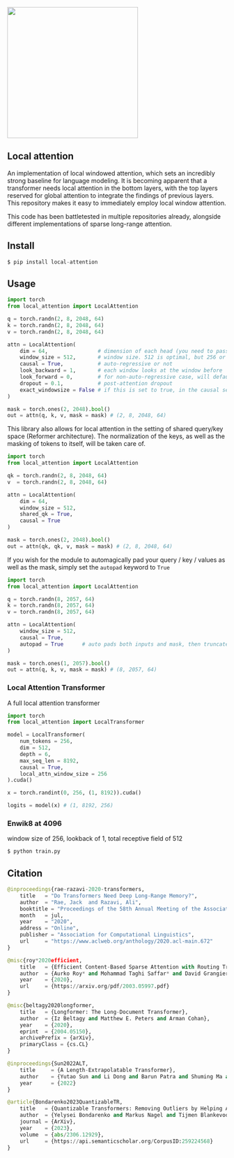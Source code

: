 <img src="./diagram.png" width="300px"></img>

## Local attention

An implementation of local windowed attention, which sets an incredibly strong baseline for language modeling. It is becoming apparent that a transformer needs local attention in the bottom layers, with the top layers reserved for global attention to integrate the findings of previous layers. This repository makes it easy to immediately employ local window attention.

This code has been battletested in multiple repositories already, alongside different implementations of sparse long-range attention.

## Install

```py
$ pip install local-attention
```

## Usage

```py
import torch
from local_attention import LocalAttention

q = torch.randn(2, 8, 2048, 64)
k = torch.randn(2, 8, 2048, 64)
v = torch.randn(2, 8, 2048, 64)

attn = LocalAttention(
    dim = 64,                # dimension of each head (you need to pass this in for relative positional encoding)
    window_size = 512,       # window size. 512 is optimal, but 256 or 128 yields good enough results
    causal = True,           # auto-regressive or not
    look_backward = 1,       # each window looks at the window before
    look_forward = 0,        # for non-auto-regressive case, will default to 1, so each window looks at the window before and after it
    dropout = 0.1,           # post-attention dropout
    exact_windowsize = False # if this is set to true, in the causal setting, each query will see at maximum the number of keys equal to the window size
)

mask = torch.ones(2, 2048).bool()
out = attn(q, k, v, mask = mask) # (2, 8, 2048, 64)
```

This library also allows for local attention in the setting of shared query/key space (Reformer architecture). The normalization of the keys, as well as the masking of tokens to itself, will be taken care of.

```py
import torch
from local_attention import LocalAttention

qk = torch.randn(2, 8, 2048, 64)
v  = torch.randn(2, 8, 2048, 64)

attn = LocalAttention(
    dim = 64,
    window_size = 512,
    shared_qk = True,
    causal = True
)

mask = torch.ones(2, 2048).bool()
out = attn(qk, qk, v, mask = mask) # (2, 8, 2048, 64)
```

If you wish for the module to automagically pad your query / key / values as well as the mask, simply set the `autopad` keyword to `True`

```py
import torch
from local_attention import LocalAttention

q = torch.randn(8, 2057, 64)
k = torch.randn(8, 2057, 64)
v = torch.randn(8, 2057, 64)

attn = LocalAttention(
    window_size = 512,
    causal = True,
    autopad = True      # auto pads both inputs and mask, then truncates output appropriately
)

mask = torch.ones(1, 2057).bool()
out = attn(q, k, v, mask = mask) # (8, 2057, 64)
```

### Local Attention Transformer

A full local attention transformer

```py
import torch
from local_attention import LocalTransformer

model = LocalTransformer(
    num_tokens = 256,
    dim = 512,
    depth = 6,
    max_seq_len = 8192,
    causal = True,
    local_attn_window_size = 256
).cuda()

x = torch.randint(0, 256, (1, 8192)).cuda()

logits = model(x) # (1, 8192, 256)
```

### Enwik8 at 4096

window size of 256, lookback of 1, total receptive field of 512

```py
$ python train.py
```

## Citation

```py
@inproceedings{rae-razavi-2020-transformers,
    title   = "Do Transformers Need Deep Long-Range Memory?",
    author  = "Rae, Jack  and Razavi, Ali",
    booktitle = "Proceedings of the 58th Annual Meeting of the Association for Computational Linguistics",
    month   = jul,
    year    = "2020",
    address = "Online",
    publisher = "Association for Computational Linguistics",
    url     = "https://www.aclweb.org/anthology/2020.acl-main.672"
}
```

```py
@misc{roy*2020efficient,
    title   = {Efficient Content-Based Sparse Attention with Routing Transformers},
    author  = {Aurko Roy* and Mohammad Taghi Saffar* and David Grangier and Ashish Vaswani},
    year    = {2020},
    url     = {https://arxiv.org/pdf/2003.05997.pdf}
}
```

```py
@misc{beltagy2020longformer,
    title   = {Longformer: The Long-Document Transformer},
    author  = {Iz Beltagy and Matthew E. Peters and Arman Cohan},
    year    = {2020},
    eprint  = {2004.05150},
    archivePrefix = {arXiv},
    primaryClass = {cs.CL}
}
```

```py
@inproceedings{Sun2022ALT,
    title     = {A Length-Extrapolatable Transformer},
    author    = {Yutao Sun and Li Dong and Barun Patra and Shuming Ma and Shaohan Huang and Alon Benhaim and Vishrav Chaudhary and Xia Song and Furu Wei},
    year      = {2022}
}
```

```py
@article{Bondarenko2023QuantizableTR,
    title   = {Quantizable Transformers: Removing Outliers by Helping Attention Heads Do Nothing},
    author  = {Yelysei Bondarenko and Markus Nagel and Tijmen Blankevoort},
    journal = {ArXiv},
    year    = {2023},
    volume  = {abs/2306.12929},
    url     = {https://api.semanticscholar.org/CorpusID:259224568}
}
```
